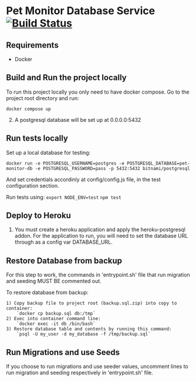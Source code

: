 # Pet Monitor Database Service [![Build Status](https://app.travis-ci.com/PetMonitor/pet-monitor-db-service.svg?branch=master)](https://app.travis-ci.com/PetMonitor/pet-monitor-db-service)

## Requirements

- Docker

## Build and Run the project locally

To run this project locally you only need to have docker compose. Go to the project root directory and run:

`docker compose up`

2. A postgresql database will be set up at 0.0.0.0:5432

## Run tests locally

Set up a local database for testing:

`docker run -e POSTGRESQL_USERNAME=postgres -e POSTGRESQL_DATABASE=pet-monitor-db -e POSTGRESQL_PASSWORD=pass -p 5432:5432 bitnami/postgresql`

And set credentials accordinly at config/config.js file, in the test configuration section.

Run tests using:
`export NODE_ENV=test`
`npm test`

## Deploy to Heroku

1. You must create a heroku application and apply the heroku-postgresql addon. For the application to run, you will need to set the database URL through as a config var DATABASE_URL.

## Restore Database from backup

For this step to work, the commands in 'entrypoint.sh' file that run migration and seeding MUST BE commented out. 

To restore database from backup:

    1) Copy backup file to project root (backup.sql.zip) into copy to container:
        `docker cp backup.sql db:/tmp`
    2) Exec into container command line:
        `docker exec -it db /bin/bash`
    3) Restore database table and contents by running this command:
        `psql -U my_user -d my_database -f /tmp/backup.sql`

## Run Migrations and use Seeds

If you choose to run migrations and use seeder values, uncomment lines to run
migration and seeding respectively in 'entrypoint.sh' file.
